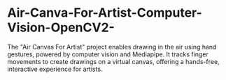 # Air-Canva-For-Artist-Computer-Vision-OpenCV2-
The "Air Canvas For Artist" project enables drawing in the air using hand gestures, powered by computer vision and Mediapipe. It tracks finger movements to create drawings on a virtual canvas, offering a hands-free, interactive experience for artists.
